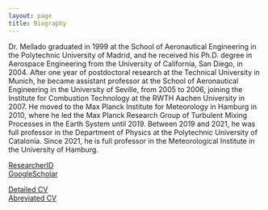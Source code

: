 ```yaml
---
layout: page
title: Biography
---
```


Dr. Mellado graduated in 1999 at the School of Aeronautical Engineering in the Polytechnic University of Madrid, and he received his Ph.D. degree in Aerospace Engineering from the University of California, San Diego, in 2004. After one year of postdoctoral research at the Technical University in Munich, he became assistant professor at the School of Aeronautical Engineering in the University of Seville, from 2005 to 2006, joining the Institute for Combustion Technology at the RWTH Aachen University in 2007. He moved to the Max Planck Institute for Meteorology in Hamburg in 2010, where he led the Max Planck Research Group of Turbulent Mixing Processes in the Earth System until 2019. Between 2019 and 2021, he was full professor in the Department of Physics at the Polytechnic University of Catalonia. Since 2021, he is full professor in the Meteorological Institute in the University of Hamburg.

[ResearcherID](https://publons.com/researcher/2566330/juan-pedro-mellado/)  
[GoogleScholar](https://scholar.google.de/citations?user=PikPz7QAAAAJ&hl=de)

[Detailed CV](assets/cv.pdf)  
[Abreviated CV](assets/cv_short.pdf)
